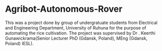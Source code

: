 # Agribot-Autonomous-Rover
This was a project done by group of undergratuate students from Electrical and Engineering Department, University of Ruhuna for the purpose of automating the rice 
cultivation. The project was supervised by Dr . Keerthi Gunawickrama(Senior Lecturer PhD (Gdansk, Poland), MEng (Gdansk, Poland) IESL).
